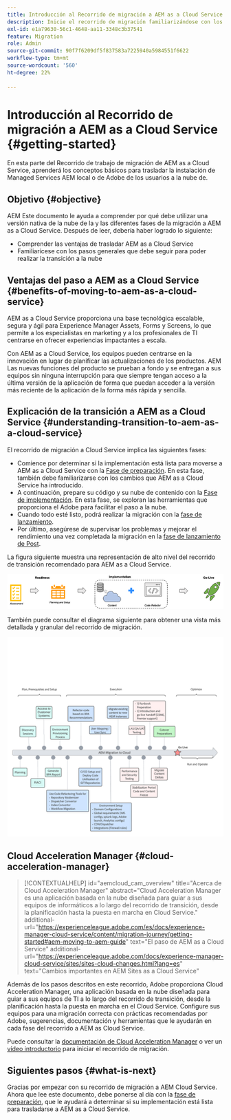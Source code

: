 ```yaml
---
title: Introducción al Recorrido de migración a AEM as a Cloud Service
description: Inicie el recorrido de migración familiarizándose con los conceptos básicos para pasar a AEM as a Cloud Service
exl-id: e1a79630-56c1-4648-aa11-3348c3b37541
feature: Migration
role: Admin
source-git-commit: 90f7f6209df5f837583a7225940a5984551f6622
workflow-type: tm+mt
source-wordcount: '560'
ht-degree: 22%

---
```


# Introducción al Recorrido de migración a AEM as a Cloud Service {#getting-started}

En esta parte del Recorrido de trabajo de migración de AEM as a Cloud Service, aprenderá los conceptos básicos para trasladar la instalación de Managed Services AEM local o de Adobe de los usuarios a la nube de.

## Objetivo {#objective}

AEM Este documento le ayuda a comprender por qué debe utilizar una versión nativa de la nube de la y las diferentes fases de la migración a AEM as a Cloud Service. Después de leer, debería haber logrado lo siguiente:

* Comprender las ventajas de trasladar AEM as a Cloud Service
* Familiarícese con los pasos generales que debe seguir para poder realizar la transición a la nube

## Ventajas del paso a AEM as a Cloud Service {#benefits-of-moving-to-aem-as-a-cloud-service}

AEM as a Cloud Service proporciona una base tecnológica escalable, segura y ágil para Experience Manager Assets, Forms y Screens, lo que permite a los especialistas en marketing y a los profesionales de TI centrarse en ofrecer experiencias impactantes a escala.

Con AEM as a Cloud Service, los equipos pueden centrarse en la innovación en lugar de planificar las actualizaciones de los productos. AEM Las nuevas funciones del producto se prueban a fondo y se entregan a sus equipos sin ninguna interrupción para que siempre tengan acceso a la última versión de la aplicación de forma que puedan acceder a la versión más reciente de la aplicación de la forma más rápida y sencilla.

## Explicación de la transición a AEM as a Cloud Service {#understanding-transition-to-aem-as-a-cloud-service}

El recorrido de migración a Cloud Service implica las siguientes fases:

* Comience por determinar si la implementación está lista para moverse a AEM as a Cloud Service con la [Fase de preparación](/help/journey-migration/readiness.md). En esta fase, también debe familiarizarse con los cambios que AEM as a Cloud Service ha introducido.
* A continuación, prepare su código y su nube de contenido con la [Fase de implementación](/help/journey-migration/implementation.md). En esta fase, se exploran las herramientas que proporciona el Adobe para facilitar el paso a la nube.
* Cuando todo esté listo, podrá realizar la migración con la [fase de lanzamiento](/help/journey-migration/go-live.md).
* Por último, asegúrese de supervisar los problemas y mejorar el rendimiento una vez completada la migración en la [fase de lanzamiento de Post](/help/journey-migration/post-go-live.md).

La figura siguiente muestra una representación de alto nivel del recorrido de transición recomendado para AEM as a Cloud Service.

![imagen](/help/journey-migration/assets/move-aemcloud-process.png)

También puede consultar el diagrama siguiente para obtener una vista más detallada y granular del recorrido de migración.

![imagen](/help/journey-migration/assets/migration-process.png)

## Cloud Acceleration Manager {#cloud-acceleration-manager}

>[!CONTEXTUALHELP]
>id="aemcloud_cam_overview"
>title="Acerca de Cloud Acceleration Manager"
>abstract="Cloud Acceleration Manager es una aplicación basada en la nube diseñada para guiar a sus equipos de informáticos a lo largo del recorrido de transición, desde la planificación hasta la puesta en marcha en Cloud Service."
>additional-url="https://experienceleague.adobe.com/es/docs/experience-manager-cloud-service/content/migration-journey/getting-started#aem-moving-to-aem-guide" text="El paso de AEM as a Cloud Service"
>additional-url="https://experienceleague.adobe.com/docs/experience-manager-cloud-service/sites/sites-cloud-changes.html?lang=es" text="Cambios importantes en AEM Sites as a Cloud Service"

Además de los pasos descritos en este recorrido, Adobe proporciona Cloud Acceleration Manager, una aplicación basada en la nube diseñada para guiar a sus equipos de TI a lo largo del recorrido de transición, desde la planificación hasta la puesta en marcha en el Cloud Service. Configure sus equipos para una migración correcta con prácticas recomendadas por Adobe, sugerencias, documentación y herramientas que le ayudarán en cada fase del recorrido a AEM as Cloud Service.

Puede consultar la [documentación de Cloud Acceleration Manager](/help/journey-migration/cloud-acceleration-manager/using-cam/getting-started-cam.md) o ver un [vídeo introductorio](https://experienceleague.adobe.com/?launch=ExperienceManager-A-1-2021.1.migration&amp;recommended=ExperienceManager-A-1-2021.1.migration&amp;lang=en#dashboard/learning) para iniciar el recorrido de migración.

## Siguientes pasos {#what-is-next}

Gracias por empezar con su recorrido de migración a AEM Cloud Service. Ahora que lee este documento, debe ponerse al día con la [fase de preparación](/help/journey-migration/readiness.md), que le ayudará a determinar si su implementación está lista para trasladarse a AEM as a Cloud Service.
